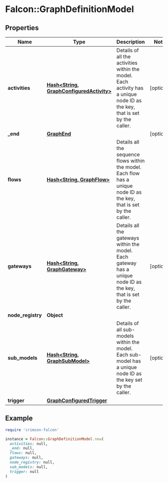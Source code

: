 # Falcon::GraphDefinitionModel

## Properties

| Name | Type | Description | Notes |
| ---- | ---- | ----------- | ----- |
| **activities** | [**Hash&lt;String, GraphConfiguredActivity&gt;**](GraphConfiguredActivity.md) | Details of all the activities within the model. Each activity has a unique node ID as the key, that is set by the caller. | [optional] |
| **_end** | [**GraphEnd**](GraphEnd.md) |  | [optional] |
| **flows** | [**Hash&lt;String, GraphFlow&gt;**](GraphFlow.md) | Details all the sequence flows within the model. Each flow has a unique node ID as the key, that is set by the caller. |  |
| **gateways** | [**Hash&lt;String, GraphGateway&gt;**](GraphGateway.md) | Details all the gateways within the model. Each gateway has a unique node ID as the key, that is set by the caller. | [optional] |
| **node_registry** | **Object** |  |  |
| **sub_models** | [**Hash&lt;String, GraphSubModel&gt;**](GraphSubModel.md) | Details of all sub-models within the model. Each sub-model has a unique node ID as the key set by the caller. | [optional] |
| **trigger** | [**GraphConfiguredTrigger**](GraphConfiguredTrigger.md) |  |  |

## Example

```ruby
require 'crimson-falcon'

instance = Falcon::GraphDefinitionModel.new(
  activities: null,
  _end: null,
  flows: null,
  gateways: null,
  node_registry: null,
  sub_models: null,
  trigger: null
)
```

